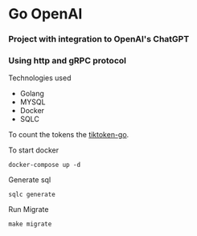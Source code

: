 # Go OpenAI

### Project with integration to OpenAI's ChatGPT
### Using http and gRPC protocol

Technologies used
- Golang
- MYSQL
- Docker
- SQLC

To count the tokens the [tiktoken-go](https://github.com/j178/tiktoken-go).

To start docker
```
docker-compose up -d
```

Generate sql
```
sqlc generate
```

Run Migrate
```
make migrate
```

